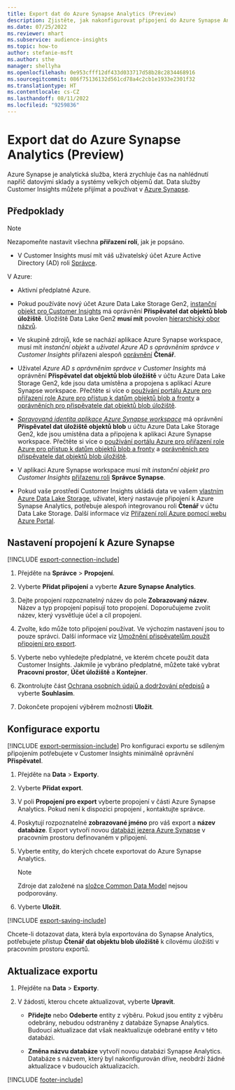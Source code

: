 ```yaml
---
title: Export dat do Azure Synapse Analytics (Preview)
description: Zjistěte, jak nakonfigurovat připojení do Azure Synapse Analytics.
ms.date: 07/25/2022
ms.reviewer: mhart
ms.subservice: audience-insights
ms.topic: how-to
author: stefanie-msft
ms.author: sthe
manager: shellyha
ms.openlocfilehash: 0e953cfff12df433d033717d58b28c2834468916
ms.sourcegitcommit: 086f75136132d561cd78a4c2cb1e1933e2301f32
ms.translationtype: HT
ms.contentlocale: cs-CZ
ms.lasthandoff: 08/11/2022
ms.locfileid: "9259836"
---
```

# <a name="export-data-to-azure-synapse-analytics-preview"></a>Export dat do Azure Synapse Analytics (Preview)

Azure Synapse je analytická služba, která zrychluje čas na nahlédnutí napříč datovými sklady a systémy velkých objemů dat. Data služby Customer Insights můžete přijímat a používat v [Azure Synapse](/azure/synapse-analytics/overview-what-is).

## <a name="prerequisites"></a>Předpoklady

> [!NOTE]
> Nezapomeňte nastavit všechna **přiřazení rolí**, jak je popsáno.

- V Customer Insights musí mít váš uživatelský účet Azure Active Directory (AD) roli [Správce](permissions.md#add-users).

V Azure:

- Aktivní předplatné Azure.

- Pokud používáte nový účet Azure Data Lake Storage Gen2, [instanční objekt pro Customer Insights](connect-service-principal.md) má oprávnění **Přispěvatel dat objektů blob úložiště**. Úložiště Data Lake Gen2 **musí mít** povolen [hierarchický obor názvů](/azure/storage/blobs/data-lake-storage-namespace).

- Ve skupině zdrojů, kde se nachází aplikace Azure Synapse workspace, musí mít *instanční objekt* a *uživatel Azure AD s oprávněním správce v Customer Insights* přiřazeni alespoň [oprávnění](/azure/role-based-access-control/role-assignments-portal) **Čtenář**.

- Uživatel *Azure AD s oprávněním správce v Customer Insights* má oprávnění **Přispěvatel dat objektů blob úložiště** v účtu Azure Data Lake Storage Gen2, kde jsou data umístěna a propojena s aplikací Azure Synapse workspace. Přečtěte si více o [používání portálu Azure pro přiřazení role Azure pro přístup k datům objektů blob a fronty](/azure/storage/common/storage-auth-aad-rbac-portal) a [oprávněních pro přispěvatele dat objektů blob úložiště](/azure/role-based-access-control/built-in-roles#storage-blob-data-contributor).

- *[Spravovaná identita aplikace Azure Synapse workspace](/azure/synapse-analytics/security/synapse-workspace-managed-identity)* má oprávnění **Přispěvatel dat úložiště objektů blob** u účtu Azure Data Lake Storage Gen2, kde jsou umístěna data a připojena k aplikaci Azure Synapse workspace. Přečtěte si více o [používání portálu Azure pro přiřazení role Azure pro přístup k datům objektů blob a fronty](/azure/storage/common/storage-auth-aad-rbac-portal) a [oprávněních pro přispěvatele dat objektů blob úložiště](/azure/role-based-access-control/built-in-roles#storage-blob-data-contributor).

- V aplikaci Azure Synapse workspace musí mít *instanční objekt pro Customer Insights* [přiřazenu roli](/azure/synapse-analytics/security/how-to-set-up-access-control) **Správce Synapse**.

- Pokud vaše prostředí Customer Insights ukládá data ve vašem [vlastním Azure Data Lake Storage](own-data-lake-storage.md), uživatel, který nastavuje připojení k Azure Synapse Analytics, potřebuje alespoň integrovanou roli **Čtenář** v účtu Data Lake Storage. Další informace viz [Přiřazení rolí Azure pomocí webu Azure Portal](/azure/role-based-access-control/role-assignments-portal).

## <a name="set-up-connection-to-azure-synapse"></a>Nastavení propojení k Azure Synapse

[!INCLUDE [export-connection-include](includes/export-connection-admn.md)]

1. Přejděte na **Správce** > **Propojení**.

1. Vyberte **Přidat připojení** a vyberte **Azure Synapse Analytics**.

1. Dejte propojení rozpoznatelný název do pole **Zobrazovaný název**. Název a typ propojení popisují toto propojení. Doporučujeme zvolit název, který vysvětluje účel a cíl propojení.

1. Zvolte, kdo může toto připojení používat. Ve výchozím nastavení jsou to pouze správci. Další informace viz [Umožnění přispěvatelům použít připojení pro export](connections.md#allow-contributors-to-use-a-connection-for-exports).

1. Vyberte nebo vyhledejte předplatné, ve kterém chcete použít data Customer Insights. Jakmile je vybráno předplatné, můžete také vybrat **Pracovní prostor**, **Účet úložiště** a **Kontejner**.

1. Zkontrolujte část [Ochrana osobních údajů a dodržování předpisů](connections.md#data-privacy-and-compliance) a vyberte **Souhlasím**.

1. Dokončete propojení výběrem možnosti **Uložit**.

## <a name="configure-an-export"></a>Konfigurace exportu

[!INCLUDE [export-permission-include](includes/export-permission.md)] Pro konfiguraci exportu se sdíleným připojením potřebujete v Customer Insights minimálně oprávnění **Přispěvatel**.

1. Přejděte na **Data** > **Exporty**.

1. Vyberte **Přidat export**.

1. V poli **Propojení pro export** vyberte propojení v části Azure Synapse Analytics. Pokud není k dispozici propojení , kontaktujte správce.

1. Poskytují rozpoznatelné **zobrazované jméno** pro váš export a **název databáze**. Export vytvoří novou [databázi jezera Azure Synapse](/azure/synapse-analytics/database-designer/concepts-lake-database) v pracovním prostoru definovaném v připojení.

1. Vyberte entity, do kterých chcete exportovat do Azure Synapse Analytics.
   > [!NOTE]
   > Zdroje dat založené na [složce Common Data Model](connect-common-data-model.md) nejsou podporovány.

1. Vyberte **Uložit**.

[!INCLUDE [export-saving-include](includes/export-saving.md)]

Chcete-li dotazovat data, která byla exportována do Synapse Analytics, potřebujete přístup **Čtenář dat objektu blob úložiště** k cílovému úložišti v pracovním prostoru exportů.

## <a name="update-an-export"></a>Aktualizace exportu

1. Přejděte na **Data** > **Exporty**.

1. V žádosti, kterou chcete aktualizovat, vyberte **Upravit**.

   - **Přidejte** nebo **Odeberte** entity z výběru. Pokud jsou entity z výběru odebrány, nebudou odstraněny z databáze Synapse Analytics. Budoucí aktualizace dat však neaktualizuje odebrané entity v této databázi.

   - **Změna názvu databáze** vytvoří novou databázi Synapse Analytics. Databáze s názvem, který byl nakonfigurován dříve, neobdrží žádné aktualizace v budoucích aktualizacích.

[!INCLUDE [footer-include](includes/footer-banner.md)]
